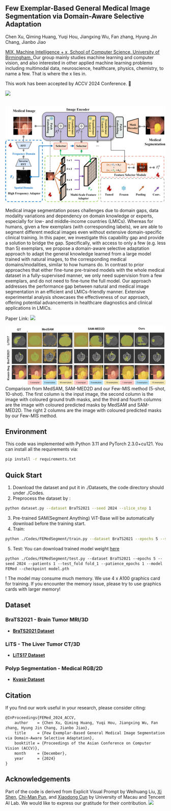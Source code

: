 ## Few Exemplar-Based General Medical Image Segmentation via Domain-Aware Selective Adaptation

Chen Xu, Qiming Huang, Yuqi Hou, Jiangxing Wu, Fan zhang, Hyung Jin Chang, Jianbo Jiao

<a href='https://mix.jianbojiao.com/'> MIX, Machine Intelligence + x, School of Computer Science, University of Birmingham. </a> Our group mainly studies machine learning and computer vision, and also interested in other applied machine learning problems including multimodal data, neuroscience, healthcare, physics, chemistry, to name a few. That is where the x lies in.

This work has been accepted by ACCV 2024 Conference. 🚀

<a href='https://github.com/xuchenjune/FEMedSegment'><img src='https://img.shields.io/badge/Project-Page-Green'></a>
## 

<img src='./img/architecture.jpg'>

Medical image segmentation poses challenges due to domain gaps, data modality variations and dependency on domain knowledge or experts, especially for low- and middle-income countries (LMICs). Whereas for humans, given a few exemplars (with corresponding labels), we are able to segment different medical images even without extensive domain-specific clinical training. In this paper, we investigate this capability gap and provide a solution to bridge the gap. Specifically, with access to only a few (e.g. less than 5) exemplars, we propose a domain-aware selective adaptation approach to adapt the general knowledge learned from a large model trained with natural images, to the corresponding medical domains/modalities, similar to how humans do. In contrast to prior approaches that either fine-tune pre-trained models with the whole medical dataset in a fully-supervised manner, we only need supervision from a few exemplars, and do not need to fine-tune the full model. Our approach addresses the performance gap between natural and medical image segmentation in an efficient and LMICs-friendly manner. Extensive experimental analysis showcases the effectiveness of our approach, offering potential advancements in healthcare diagnostics and clinical applications in LMICs.

Paper Link:
<a href='#'><img src='https://img.shields.io/badge/ArXiv-2304.09148-red' /></a> 


<img src='./img/experiments.jpg'>
Comparison from MedSAM, SAM-MED2D and our Few-MIS method (5-shot, 10-shot). The first column is the input image, the second column is the image with coloured ground truth masks, and the third and fourth columns are the image with coloured predicted masks by MedSAM and SAM-MED2D. The right 2 columns are the image with coloured predicted masks by our Few-MIS method.


## Environment
This code was implemented with Python 3.11 and PyTorch 2.3.0+cu121. You can install all the requirements via:
```bash
pip install -r requirements.txt
```


## Quick Start
1. Download the dataset and put it in ./Datasets, the code directory should under ./Codes. 
2. Preprocess the dataset by :
```bash
python dataset.py --dataset BraTS2021 --seed 2024 --slice_step 1
```
3. Pre-trained SAM(Segment Anything) ViT-Base will be automatically download before the training start.
4. Train:
```bash
python ./Codes/FEMedSegment/train.py --dataset BraTS2021 --epochs 5 --seed 2024 --patients 1 --test_fold fold_1 --patience_epochs 1 --model FEMed
```
5. Test:
    You can download trained model weight [here](https://drive.google.com/file/d/1nz4F2DwlJPHEd5qH12QNzFXw3GowPBdz/view?usp=drive_link) 
```bach
python ./Codes/FEMedSegment/test.py --dataset BraTS2021 --epochs 5 --seed 2024 --patients 1 --test_fold fold_1 --patience_epochs 1 --model FEMed --checkpoint model.pth
```
! The model may consume much memory. We use 4 x A100 graphics card for training. If you encounter the memory issue, please try to use graphics cards with larger memory!



## Dataset

### BraTS2021 - Brain Tumor MRI/3D
- **[BraTS2021 Dataset](https://www.kaggle.com/datasets/dschettler8845/brats-2021-task1/data)**

### LiTS - The Liver Tumor CT/3D
- **[LiTS17 Dataset](https://www.kaggle.com/datasets/andrewmvd/liver-tumor-segmentation)**

### Polyp Segmentation - Medical RGB/2D
- **[Kvasir Dataset](https://datasets.simula.no/kvasir-seg/)**


## Citation

If you find our work useful in your research, please consider citing:

```
@InProceedings{FEMed_2024_ACCV,
    author    = {Chen Xu, Qiming Huang, Yuqi Hou, Jiangxing Wu, Fan zhang, Hyung Jin Chang, Jianbo Jiao},
    title     = {Few Exemplar-Based General Medical Image Segmentation via Domain-Aware Selective Adaptation},
    booktitle = {Proceedings of the Asian Conference on Computer Vision (ACCV)},
    month     = {December},
    year      = {2024}
}
```

## Acknowledgements
Part of the code is derived from Explicit Visual Prompt by Weihuang Liu, [Xi Shen](https://xishen0220.github.io/), [Chi-Man Pun](https://www.cis.um.edu.mo/~cmpun/), and [Xiaodong Cun](https://vinthony.github.io/) by University of Macau and Tencent AI Lab. We would like to express our gratitude for their contribution. <a href='https://nifangbaage.github.io/Explicit-Visual-Prompt/'><img src='https://img.shields.io/badge/Project-Page-Green'></a>


